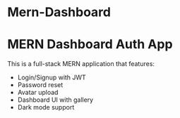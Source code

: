 # Mern-Dashboard

# MERN Dashboard Auth App

This is a full-stack MERN application that features:
- Login/Signup with JWT
- Password reset
- Avatar upload
- Dashboard UI with gallery
- Dark mode support
